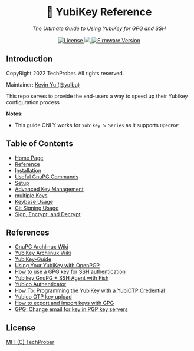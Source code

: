 <h1 align="center">🔐 YubiKey Reference</h1>
<p align="center">
    <em>The Ultimate Guide to Using YubiKey for GPG and SSH</em>
</p>

<p align="center">
    <a href="https://github.com/TechProber/yubikey-reference/blob/master/LICENSE">
      <img src="https://img.shields.io/github/license/TechProber/yubikey-reference?color=critical" alt="License"/>
    </a>
    <a href="https://hits.seeyoufarm.com">
      <img src="https://hits.seeyoufarm.com/api/count/incr/badge.svg?url=https%3A%2F%2Fgithub.com%2FTechProber%2Fyubikey-reference&count_bg=%235322B2&title_bg=%23555555&icon=&icon_color=%23E7E7E7&title=hits&edge_flat=false"/>
    </a>
    <a href="https://www.yubico.com/blog/yubikey-firmware-update-yubikey-5-series-with-firmware-5-4/">
        <img src="https://img.shields.io/badge/yubikey--firmware-v5.4.3-brightgreen" alt="Firmware Version">
    </a>
</p>

## Introduction

CopyRight 2022 TechProber. All rights reserved.

Maintainer: [ Kevin Yu (@yqlbu) ](https://github.com/yqlbu)

This repo serves to provide the end-users a way to speed up their Yubikey configuration process

**Notes:**

- This guide ONLY works for `Yubikey 5 Series` as it supports `OpenPGP`

## Table of Contents

- [Home Page](https://github.com/TechProber/yubikey-reference)
- [Reference](#reference)
- [Installation](./docs/installation.md)
- [Useful GnuPG Commands](./docs/useful-gnupg-commands.md)
- [Setup](./docs/setup.md)
- [Advanced Key Management](./docs/advanced-key-management.md)
- [multiple Keys](./docs/multiple-keys.md)
- [Keybase Usage](./docs/keybase-usage.md)
- [Git Signing Usage](./docs/git-signing-usage.md)
- [Sign, Encrypt, and Decrypt](./docs/sign-encrypt-decrypt.md)

## References

- [GnuPG Archlinux Wiki](https://wiki.archlinux.org/title/GnuPG)
- [YubiKey Archlinux Wiki](https://wiki.archlinux.org/title/YubiKey)
- [YubiKey-Guide](https://github.com/drduh/YubiKey-Guide)
- [Using Your YubiKey with OpenPGP](https://support.yubico.com/hc/en-us/articles/360013790259-Using-Your-YubiKey-with-OpenPGP)
- [How to use a GPG key for SSH authentication](https://www.linode.com/docs/guides/gpg-key-for-ssh-authentication/)
- [Yubikey GnuPG + SSH Agent with Fish](https://www.foxk.it/blog/gpg-ssh-agent-fish/)
- [Yubico Authenticator](https://www.yubico.com/products/yubico-authenticator/)
- [How To: Programming the YubiKey with a YubiOTP Credential](https://www.youtube.com/watch?v=nSDSqJiwono)
- [Yubico OTP key upload](https://upload.yubico.com/)
- [How to export and import keys with GPG](https://linuxhint.com/export-import-keys-with-gpg/)
- [GPG: Change email for key in PGP key servers](https://gist.github.com/lovejavaee/4b870ad7fbc735df5245bf996bbd9c11)

## License

[MIT (C) TechProber](https://github.com/TechProber/yubikey-reference/blob/master/LICENSE)
